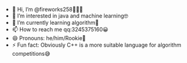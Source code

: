 - 👋 Hi, I’m @fireworks258🥵🥵🥵
- 👀 I’m interested in java and machine learning🤓
- 🌱 I’m currently learning algorithm🧐
- 📫 How to reach me qq:3245375160😀
- 😄 Pronouns: he/him/Rookie🤯
- ⚡ Fun fact: Obviously C++ is a more suitable language for algorithm competitions😅

<!---
fireworks258/fireworks258 is a ✨ special ✨ repository because its `README.md` (this file) appears on your GitHub profile.
You can click the Preview link to take a look at your changes.
--->
